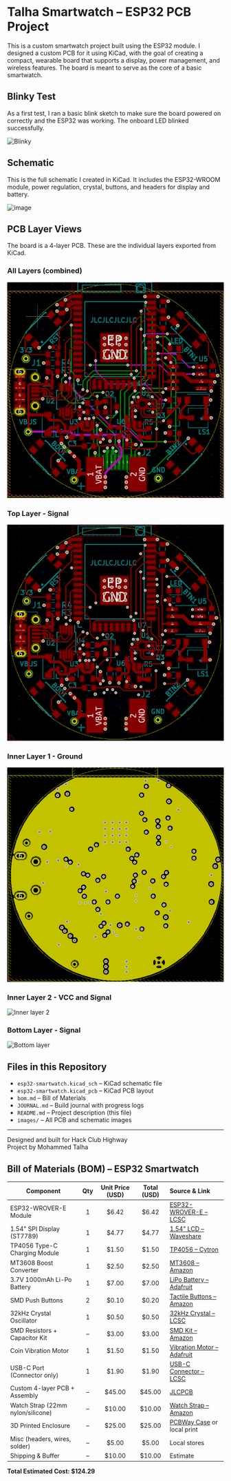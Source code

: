 # Talha Smartwatch – ESP32 PCB Project

This is a custom smartwatch project built using the ESP32 module. I designed a custom PCB for it using KiCad, with the goal of creating a compact, wearable board that supports a display, power management, and wireless features. The board is meant to serve as the core of a basic smartwatch.

## Blinky Test

As a first test, I ran a basic blink sketch to make sure the board powered on correctly and the ESP32 was working. The onboard LED blinked successfully.

![Blinky](images/blinky.gif)

## Schematic

This is the full schematic I created in KiCad. It includes the ESP32-WROOM module, power regulation, crystal, buttons, and headers for display and battery.

<img width="2339" height="1656" alt="image" src="https://github.com/user-attachments/assets/e3a8a554-21cc-46a6-b459-cc2379d7428c" />


## PCB Layer Views

The board is a 4-layer PCB. These are the individual layers exported from KiCad.

### All Layers (combined)

![All layers](images/all_layers.PNG)

### Top Layer - Signal

![Top layer](images/top_layer.PNG)

### Inner Layer 1 - Ground

![Inner layer 1](images/in1_GND.PNG)

### Inner Layer 2 - VCC and Signal

![Inner layer 2](images/in2_VCC.PNG)

### Bottom Layer - Signal

![Bottom layer](images/bott_layer.PNG)

## Files in this Repository

- `esp32-smartwatch.kicad_sch` – KiCad schematic file  
- `esp32-smartwatch.kicad_pcb` – KiCad PCB layout  
- `bom.md` – Bill of Materials  
- `JOURNAL.md` – Build journal with progress logs  
- `README.md` – Project description (this file)  
- `images/` – All PCB and schematic images  

---

Designed and built for Hack Club Highway  
Project by Mohammed Talha

## Bill of Materials (BOM) – ESP32 Smartwatch

| Component                          | Qty | Unit Price (USD) | Total (USD) | Source & Link |
|-----------------------------------|:---:|:----------------:|:-----------:|:--------------|
| ESP32-WROVER-E Module             | 1   | $6.42            | $6.42       | [ESP32-WROVER-E – LCSC](https://www.lcsc.com/product-detail/WiFi-Modules_Espressif-Systems-ESP32-WROVER-E-N16R8_C529589.html) |
| 1.54" SPI Display (ST7789)        | 1   | $4.77            | $4.77       | [1.54" LCD – Waveshare](https://www.waveshare.com/wiki/1.54inch_LCD_Module) |
| TP4056 Type-C Charging Module     | 1   | $1.50            | $1.50       | [TP4056 – Cytron](https://my.cytron.io/p-lithium-battery-tp4056-1a-usb-c-charger-with-protection) |
| MT3608 Boost Converter            | 1   | $2.50            | $2.50       | [MT3608 – Amazon](https://www.amazon.com/dp/B07KJPRWD9) |
| 3.7V 1000mAh Li-Po Battery        | 1   | $7.00            | $7.00       | [LiPo Battery – Adafruit](https://www.adafruit.com/product/1578) |
| SMD Push Buttons                  | 2   | $0.10            | $0.20       | [Tactile Buttons – Amazon](https://www.amazon.in/dp/B084H8T7G7) |
| 32kHz Crystal Oscillator          | 1   | $0.50            | $0.50       | [32kHz Crystal – LCSC](https://www.lcsc.com/product-detail/Crystal-Resonators_HC-49S-32-768KHz_C9002.html) |
| SMD Resistors + Capacitor Kit     | –   | $3.00            | $3.00       | [SMD Kit – Amazon](https://www.amazon.com/dp/B07Q2P67VN) |
| Coin Vibration Motor              | 1   | $1.50            | $1.50       | [Vibration Motor – Adafruit](https://www.adafruit.com/product/1201) |
| USB-C Port (Connector only)       | 1   | $1.90            | $1.90       | [USB-C Connector – LCSC](https://www.lcsc.com/product-detail/USB-Connectors_UJU-MH-TYPE-C-16P_C165948.html) |
| Custom 4-layer PCB + Assembly     | –   | $45.00           | $45.00      | [JLCPCB](https://jlcpcb.com) |
| Watch Strap (22mm nylon/silicone) | –   | $10.00           | $10.00      | [Watch Strap – Amazon](https://www.amazon.in/s?k=watch+strap+22mm) |
| 3D Printed Enclosure              | –   | $25.00           | $25.00      | [PCBWay Case](https://www.pcbway.com/project/shareproject/) or local print |
| Misc (headers, wires, solder)     | –   | $5.00            | $5.00       | Local stores |
| Shipping & Buffer                 | –   | $10.00           | $10.00      | Estimate |

**Total Estimated Cost: $124.29**


